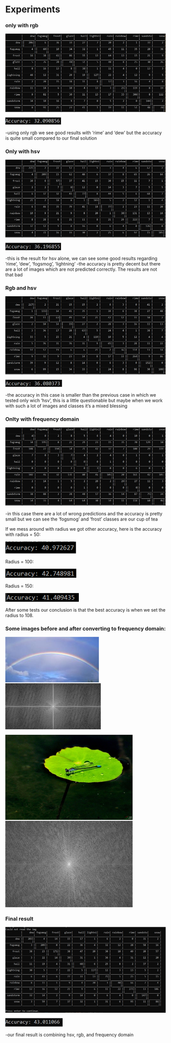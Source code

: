 # Experiments

### only with rgb
 ![image](images/rgb.jpeg)

 ![image](images/rgb_acc.jpeg)
 
-using only rgb we see good results with ‘rime’ and ‘dew’ but the accuracy is quite small compared to our final solution

### Only with hsv
 ![image](images/hsv.jpeg)

 ![image](images/hsv_acc.jpeg)
 
-this is the result for hsv alone, we can see some good results regarding ‘rime’, ‘dew’, ‘fogsmog’, ‘lightning’
-the accuracy is pretty decent but there are a lot of images which are not predicted correctly. The results are not that bad










### Rgb and hsv
 ![image](images/rgb_hsv.jpeg)

 ![image](images/rgb_hsv_acc.jpeg)
 
-the accuracy in this case is smaller than the previous case in which we tested only wich ‘hsv’, this is a little questionable but maybe when we work with such a lot of images and classes it’s a mixed blessing



### Onlty with frequency domain
 ![image](images/freq.jpeg)
 
-in this case there are a lot of wrong predictions and the accuracy is pretty small but we can see the ‘fogsmog’ and ‘frost’ classes are our cup of tea




If we mess around with radius we got other accuracy, here is the accuracy with radius = 50:

 ![image](images/radius_50.png)
 
Radius = 100:

 ![image](images/radius_100.png)
 
Radius = 150:

 ![image](images/radius_150.png)
 
After some tests our conclusion is that the best accuracy is when we set the radius to 108.


### Some images before and after converting to frequency domain:

![image](images/0605.jpg) ![image](images/0605_frequency.jpg)


![image](images/2798.jpg) ![image](images/2798_frequency.jpg)




### Final result
 ![image](images/all.jpeg)
 
 ![image](images/accuracy_all.jpeg)
 
-our final result is combining hsv, rgb, and frequency domain
